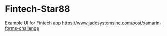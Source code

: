 # Fintech-Star88
Example UI for Fintech app
https://www.jadesystemsinc.com/post/xamarin-forms-challenge
